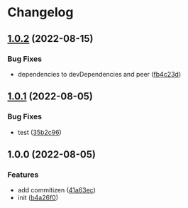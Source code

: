 # Changelog

## [1.0.2](https://github.com/sklme/eslint-config/compare/v1.0.1...v1.0.2) (2022-08-15)


### Bug Fixes

* dependencies to devDependencies and peer ([fb4c23d](https://github.com/sklme/eslint-config/commit/fb4c23d5c6ff43930abe768eb3ed2dac3c1c2dff))

## [1.0.1](https://github.com/sklme/eslint-config/compare/v1.0.0...v1.0.1) (2022-08-05)


### Bug Fixes

* test ([35b2c96](https://github.com/sklme/eslint-config/commit/35b2c9675d9f9a98de1143f1033198bf25b0b320))

## 1.0.0 (2022-08-05)


### Features

* add commitizen ([41a63ec](https://github.com/sklme/eslint-config/commit/41a63ec114ef19069700bc100b5a0a8061b2ad3f))
* init ([b4a26f0](https://github.com/sklme/eslint-config/commit/b4a26f000b52221eae3b4d4b149cbfbbd454930f))
